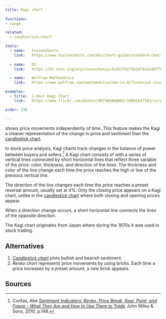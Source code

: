 ```yaml
---
title: Kagi chart
  
functions:
- range

related:
  - candlestick-chart

tools:
  - name:   FusionCharts
    link:   https://www.fusioncharts.com/dev/chart-guide/standard-charts/kagi-chart
    
  - name:   D3
    link:   https://bl.ocks.org/arpitnarechania/41d53792f562df4a2ad6f704ef242af5

  - name:   Wolfram Mathematica
    link:   https://www.wolfram.com/mathematica/new-in-8/financial-visualization/kagichart.html

examples:
  - title:  2-Hour Kagi Chart
    link:   https://www.flickr.com/photos/90790980@N02/10865647303/in/photolist-dRqmZN-hyahoB-9UXxeJ-fMUESf-Smfq2p-dS5PKT

order: 230

---
```


shows price movements independently of time. This feature makes the Kagi a cleaner representation of the change in price and sentiment than the [candlestick chart](/candlestick-chart).

<!--more-->
In stock price analysis, Kagi charts track changes in the balance of power between buyers and sellers.[^confas]
A Kagi chart consists of with a series of vertical lines connected by short horizontal lines that reflect three variable of the price: color, thickness, and direction of the lines. The thickness and color of the line change each time the price reaches the high or low of the previous vertical line.

The direction of the line changes each time the price reaches a preset reversal amount, usually set at 4%. Only the closing price appears on a Kagi chart, unlike in the [candlestick chart](candlestick-chart) where both closing and opening prices appear.

When a direction change occurs, a short horizontal line connects the lines of the opposite direction.

The Kagi chart originates from Japan where during the 1870s it was used in stock trading.

## Alternatives
1. [*Candlestick chart*](candlestick-chart) plots bullish and bearish sentiment.
2. *Renko chart*  represents price movements by using bricks. Each time a price increases by a preset amount, a new brick appears.

## Sources
[^confas]: Confas, Abe [*Sentiment Indicators: Renko, Price Break, Kagi, Point, and Figure - What They Are and How to Use Them to Trade*](https://books.google.com/books?id=9JZ6U7JZVyQC) John Wiley & Sons, 2010, p.148.
